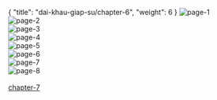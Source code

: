 { "title": "dai-khau-giap-su/chapter-6", "weight": 6 }
<img src="dai-khau-giap-su_0006_01-92888919b59075ece5d3a2a7a9b7e22a.webp" alt="page-1" origin="http://1.bp.blogspot.com/-Vpgnxn_t3us/WNexB3K5M3I/AAAAAAAASk8/SUVGEvlGMaMM8URIjgMARO-Cpf779fowgCLcB/s1600/1.jpg?imgmax=0"><br/>
<img src="dai-khau-giap-su_0006_02-285e08369ed68a7081f97a8384486a00.webp" alt="page-2" origin="http://1.bp.blogspot.com/-FY80-NZt-Sc/WNexB7fG0JI/AAAAAAAASlE/S3OfM1MiessJq9E-CxhZsrcAIcaElFN1wCLcB/s1600/2.jpg?imgmax=0"><br/>
<img src="dai-khau-giap-su_0006_03-d82e9f02db30ce99ef8747fcfaafc553.webp" alt="page-3" origin="http://1.bp.blogspot.com/-A76ilg_r8gg/WNexDCD7--I/AAAAAAAASlM/5fzCLIK9Dck2gdEYgOe0M_wwsISrZ4H7gCLcB/s1600/3.jpg?imgmax=0"><br/>
<img src="dai-khau-giap-su_0006_04-29fde4bb5920b61cbd9844cc46e4c0ac.webp" alt="page-4" origin="http://1.bp.blogspot.com/-z0bSNJOFr1Y/WNexC0_U5RI/AAAAAAAASlI/Ml1O985Ny9kRSpgmByqz2yIAt3JPq631gCLcB/s1600/4.jpg?imgmax=0"><br/>
<img src="dai-khau-giap-su_0006_05-9dc9e9d9544c5a8c497367d101f9c35d.webp" alt="page-5" origin="http://1.bp.blogspot.com/-n8ng5E1iB0c/WNexDLzJEYI/AAAAAAAASlQ/lmVsQqaIiEsr-X2bOCEykFk_jvMEOFAvQCLcB/s1600/5.jpg?imgmax=0"><br/>
<img src="dai-khau-giap-su_0006_06-0d63b395266aacedf238259e7b54383d.webp" alt="page-6" origin="http://1.bp.blogspot.com/-8YNbDw6-Zj0/WNfEZDFtQmI/AAAAAAAASmw/CKEMRGz6Hpo3d8P5MPc2dKS1_UYZlIhmwCLcB/s1600/6.jpg?imgmax=0"><br/>
<img src="dai-khau-giap-su_0006_07-838b2da37d73e3e8de0f6ab18ecdaafc.webp" alt="page-7" origin="http://1.bp.blogspot.com/-sr6By9XpZiQ/WNexD7XrTsI/AAAAAAAASlY/PUQE5CyZVSopexkPtCHsXu-AqPZJJf4CQCLcB/s1600/7.jpg?imgmax=0"><br/>
<img src="dai-khau-giap-su_0006_08-6ed17a1a757830a7e6443eba6fe1904e.webp" alt="page-8" origin="http://1.bp.blogspot.com/-llnO6K9IqiY/WNexEBHC42I/AAAAAAAASlc/fKjeD_pmKcE2mZTwK6sOW4tbPegmTq75QCLcB/s1600/8.jpg?imgmax=0"><br/>
<br/><a class="nextchap" href="/dai-khau-giap-su/chapter-7">chapter-7</a>
